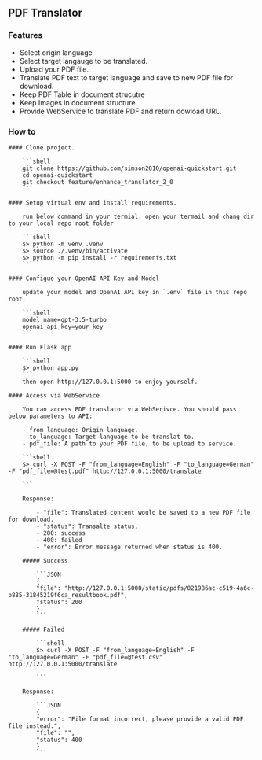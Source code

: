 ## PDF Translator

### Features
  - Select origin language
  - Select target langauge to be translated.
  - Upload your PDF file.
  - Translate PDF text to target language and save to new PDF file for download.
  - Keep PDF Table in document strucutre 
  - Keep Images in document structure. 
  - Provide WebService to translate PDF and return dowload URL.

### How to

    #### Clone project. 

        ```shell
        git clone https://github.com/simson2010/openai-quickstart.git
        cd openai-quickstart
        git checkout feature/enhance_translator_2_0
        ```

    #### Setup virtual env and install requirements.
       
        run below command in your termial. open your termail and chang dir to your local repo root folder

        ```shell
        $> python -m venv .venv 
        $> source ./.venv/bin/activate
        $> python -m pip install -r requirements.txt
        ```

    #### Configue your OpenAI API Key and Model

        update your model and OpenAI API key in `.env` file in this repo root.

        ```shell
        model_name=gpt-3.5-turbo
        openai_api_key=your_key
        ``` 

    #### Run Flask app

        ```shell
        $> python app.py
        ```
        then open http://127.0.0.1:5000 to enjoy yourself.

    #### Access via WebService

        You can access PDF translator via WebSerivce. You should pass below parameters to API: 

        - from_language: Origin language.
        - to_language: Target language to be translat to.
        - pdf_file: A path to your PDF file, to be upload to service. 

        ```shell
        $> curl -X POST -F "from_language=English" -F "to_language=German" -F "pdf_file=@test.pdf" http://127.0.0.1:5000/translate

        ```

        Response: 

            - "file": Translated content would be saved to a new PDF file for download.
            - "status": Transalte status, 
            - 200: success 
            - 400: failed
            - "error": Error message returned when status is 400.
        
        ##### Success

            ```JSON
            {
            "file": "http://127.0.0.1:5000/static/pdfs/021986ac-c519-4a6c-b885-31845219f6ca_resultbook.pdf",
            "status": 200
            }
            ```

        ##### Failed

            ```shell
            $> curl -X POST -F "from_language=English" -F "to_language=German" -F "pdf_file=@test.csv" http://127.0.0.1:5000/translate

            ```

        Response:

            ```JSON
            {
            "error": "File format incorrect, please provide a valid PDF file instead.",
            "file": "",
            "status": 400
            }
            ``` 
